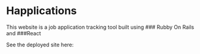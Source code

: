 # Happlications

This website is a job application tracking tool built using ### Rubby On Rails
and
###React

See the deployed site here:

